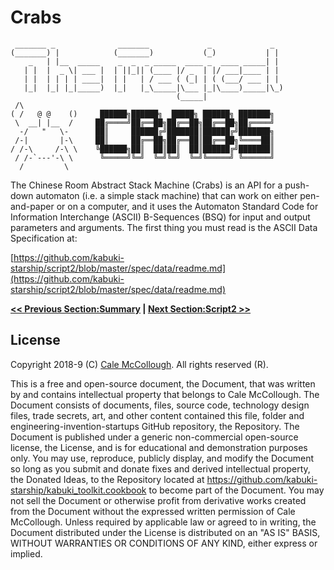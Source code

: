 # Crabs

```AsciiArt
 _______ _              _______             _             _  
(_______) |            (_______)           (_)           | |
    _   | |__  _____    _  _  _ _____  ____ _  ____ _____| |
   | |  |  _ \| ___ |  | ||_|| (____ |/ _  | |/ ___|____ | |
   | |  | | | | ____|  | |   | / ___ ( (_| | ( (___/ ___ | |
   |_|  |_| |_|_____)  |_|   |_\_____|\___ |_|\____)_____|\_)
                                     (_____|                                
 /\
( /   @ @    ()     ██████╗██████╗  █████╗ ██████╗ ███████╗
 \  __| |__  /     ██╔════╝██╔══██╗██╔══██╗██╔══██╗██╔════╝
  -/   "   \-      ██║     ██████╔╝███████║██████╔╝███████╗
 /-|       |-\     ██║     ██╔══██╗██╔══██║██╔══██╗╚════██║
/ /-\     /-\ \    ╚██████╗██║  ██║██║  ██║██████╔╝███████║
 / /-`---'-\ \      ╚═════╝╚═╝  ╚═╝╚═╝  ╚═╝╚═════╝ ╚══════╝
  /         \     
```

The Chinese Room Abstract Stack Machine (Crabs) is an API for a push-down automaton (i.e. a simple stack machine) that can work on either pen-and-paper or on a computer, and it uses the Automaton Standard Code for Information Interchange (ASCII) B-Sequences (BSQ) for input and output parameters and arguments. The first thing you must read is the ASCII Data Specification at:

[https://github.com/kabuki-starship/script2/blob/master/spec/data/readme.md](https://github.com/kabuki-starship/script2/blob/master/spec/data/readme.md)

**[<< Previous Section:Summary](./summary.md) | [Next Section:Script2 >>](../script2/readme.md)**

## License

Copyright 2018-9 (C) [Cale McCollough](https://calemccollough.github.io). All rights reserved (R).

This is a free and open-source document, the Document, that was written by and contains intellectual property that belongs to Cale McCollough. The Document consists of documents, files, source code, technology design files, trade secrets, art, and other content contained this file, folder and engineering-invention-startups GitHub repository, the Repository. The Document is published under a generic non-commercial open-source license, the License, and is for educational and demonstration purposes only. You may use, reproduce, publicly display, and modify the Document so long as you submit and donate fixes and derived intellectual property, the Donated Ideas, to the Repository located at <https://github.com/kabuki-starship/kabuki_toolkit.cookbook> to become part of the Document. You may not sell the Document or otherwise profit from derivative works created from the Document without the expressed written permission of Cale McCollough. Unless required by applicable law or agreed to in writing, the Document distributed under the License is distributed on an "AS IS" BASIS, WITHOUT WARRANTIES OR CONDITIONS OF ANY KIND, either express or implied.